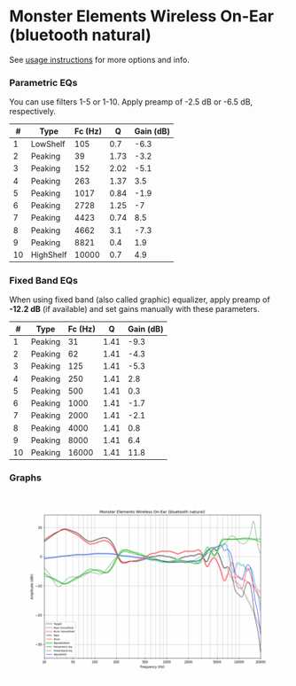 # Monster Elements Wireless On-Ear (bluetooth natural)
See [usage instructions](https://github.com/jaakkopasanen/AutoEq#usage) for more options and info.

### Parametric EQs
You can use filters 1-5 or 1-10. Apply preamp of -2.5 dB or -6.5 dB, respectively.

|   # | Type      |   Fc (Hz) |    Q |   Gain (dB) |
|-----|-----------|-----------|------|-------------|
|   1 | LowShelf  |       105 | 0.7  |        -6.3 |
|   2 | Peaking   |        39 | 1.73 |        -3.2 |
|   3 | Peaking   |       152 | 2.02 |        -5.1 |
|   4 | Peaking   |       263 | 1.37 |         3.5 |
|   5 | Peaking   |      1017 | 0.84 |        -1.9 |
|   6 | Peaking   |      2728 | 1.25 |        -7   |
|   7 | Peaking   |      4423 | 0.74 |         8.5 |
|   8 | Peaking   |      4662 | 3.1  |        -7.3 |
|   9 | Peaking   |      8821 | 0.4  |         1.9 |
|  10 | HighShelf |     10000 | 0.7  |         4.9 |

### Fixed Band EQs
When using fixed band (also called graphic) equalizer, apply preamp of **-12.2 dB** (if available) and set gains manually with these parameters.

|   # | Type    |   Fc (Hz) |    Q |   Gain (dB) |
|-----|---------|-----------|------|-------------|
|   1 | Peaking |        31 | 1.41 |        -9.3 |
|   2 | Peaking |        62 | 1.41 |        -4.3 |
|   3 | Peaking |       125 | 1.41 |        -5.3 |
|   4 | Peaking |       250 | 1.41 |         2.8 |
|   5 | Peaking |       500 | 1.41 |         0.3 |
|   6 | Peaking |      1000 | 1.41 |        -1.7 |
|   7 | Peaking |      2000 | 1.41 |        -2.1 |
|   8 | Peaking |      4000 | 1.41 |         0.8 |
|   9 | Peaking |      8000 | 1.41 |         6.4 |
|  10 | Peaking |     16000 | 1.41 |        11.8 |

### Graphs
![](./Monster%20Elements%20Wireless%20On-Ear%20(bluetooth%20natural).png)

